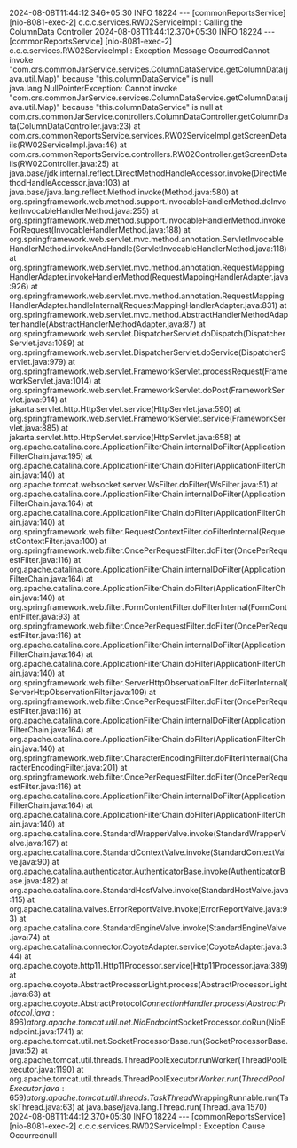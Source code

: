 
2024-08-08T11:44:12.346+05:30  INFO 18224 --- [commonReportsService] [nio-8081-exec-2] c.c.c.services.RW02ServiceImpl           : Calling the ColumnData Controller
2024-08-08T11:44:12.370+05:30  INFO 18224 --- [commonReportsService] [nio-8081-exec-2] c.c.c.services.RW02ServiceImpl           : Exception Message OccurredCannot invoke "com.crs.commonJarService.services.ColumnDataService.getColumnData(java.util.Map)" because "this.columnDataService" is null
java.lang.NullPointerException: Cannot invoke "com.crs.commonJarService.services.ColumnDataService.getColumnData(java.util.Map)" because "this.columnDataService" is null
	at com.crs.commonJarService.controllers.ColumnDataController.getColumnData(ColumnDataController.java:23)
	at com.crs.commonReportsService.services.RW02ServiceImpl.getScreenDetails(RW02ServiceImpl.java:46)
	at com.crs.commonReportsService.controllers.RW02Controller.getScreenDetails(RW02Controller.java:25)
	at java.base/jdk.internal.reflect.DirectMethodHandleAccessor.invoke(DirectMethodHandleAccessor.java:103)
	at java.base/java.lang.reflect.Method.invoke(Method.java:580)
	at org.springframework.web.method.support.InvocableHandlerMethod.doInvoke(InvocableHandlerMethod.java:255)
	at org.springframework.web.method.support.InvocableHandlerMethod.invokeForRequest(InvocableHandlerMethod.java:188)
	at org.springframework.web.servlet.mvc.method.annotation.ServletInvocableHandlerMethod.invokeAndHandle(ServletInvocableHandlerMethod.java:118)
	at org.springframework.web.servlet.mvc.method.annotation.RequestMappingHandlerAdapter.invokeHandlerMethod(RequestMappingHandlerAdapter.java:926)
	at org.springframework.web.servlet.mvc.method.annotation.RequestMappingHandlerAdapter.handleInternal(RequestMappingHandlerAdapter.java:831)
	at org.springframework.web.servlet.mvc.method.AbstractHandlerMethodAdapter.handle(AbstractHandlerMethodAdapter.java:87)
	at org.springframework.web.servlet.DispatcherServlet.doDispatch(DispatcherServlet.java:1089)
	at org.springframework.web.servlet.DispatcherServlet.doService(DispatcherServlet.java:979)
	at org.springframework.web.servlet.FrameworkServlet.processRequest(FrameworkServlet.java:1014)
	at org.springframework.web.servlet.FrameworkServlet.doPost(FrameworkServlet.java:914)
	at jakarta.servlet.http.HttpServlet.service(HttpServlet.java:590)
	at org.springframework.web.servlet.FrameworkServlet.service(FrameworkServlet.java:885)
	at jakarta.servlet.http.HttpServlet.service(HttpServlet.java:658)
	at org.apache.catalina.core.ApplicationFilterChain.internalDoFilter(ApplicationFilterChain.java:195)
	at org.apache.catalina.core.ApplicationFilterChain.doFilter(ApplicationFilterChain.java:140)
	at org.apache.tomcat.websocket.server.WsFilter.doFilter(WsFilter.java:51)
	at org.apache.catalina.core.ApplicationFilterChain.internalDoFilter(ApplicationFilterChain.java:164)
	at org.apache.catalina.core.ApplicationFilterChain.doFilter(ApplicationFilterChain.java:140)
	at org.springframework.web.filter.RequestContextFilter.doFilterInternal(RequestContextFilter.java:100)
	at org.springframework.web.filter.OncePerRequestFilter.doFilter(OncePerRequestFilter.java:116)
	at org.apache.catalina.core.ApplicationFilterChain.internalDoFilter(ApplicationFilterChain.java:164)
	at org.apache.catalina.core.ApplicationFilterChain.doFilter(ApplicationFilterChain.java:140)
	at org.springframework.web.filter.FormContentFilter.doFilterInternal(FormContentFilter.java:93)
	at org.springframework.web.filter.OncePerRequestFilter.doFilter(OncePerRequestFilter.java:116)
	at org.apache.catalina.core.ApplicationFilterChain.internalDoFilter(ApplicationFilterChain.java:164)
	at org.apache.catalina.core.ApplicationFilterChain.doFilter(ApplicationFilterChain.java:140)
	at org.springframework.web.filter.ServerHttpObservationFilter.doFilterInternal(ServerHttpObservationFilter.java:109)
	at org.springframework.web.filter.OncePerRequestFilter.doFilter(OncePerRequestFilter.java:116)
	at org.apache.catalina.core.ApplicationFilterChain.internalDoFilter(ApplicationFilterChain.java:164)
	at org.apache.catalina.core.ApplicationFilterChain.doFilter(ApplicationFilterChain.java:140)
	at org.springframework.web.filter.CharacterEncodingFilter.doFilterInternal(CharacterEncodingFilter.java:201)
	at org.springframework.web.filter.OncePerRequestFilter.doFilter(OncePerRequestFilter.java:116)
	at org.apache.catalina.core.ApplicationFilterChain.internalDoFilter(ApplicationFilterChain.java:164)
	at org.apache.catalina.core.ApplicationFilterChain.doFilter(ApplicationFilterChain.java:140)
	at org.apache.catalina.core.StandardWrapperValve.invoke(StandardWrapperValve.java:167)
	at org.apache.catalina.core.StandardContextValve.invoke(StandardContextValve.java:90)
	at org.apache.catalina.authenticator.AuthenticatorBase.invoke(AuthenticatorBase.java:482)
	at org.apache.catalina.core.StandardHostValve.invoke(StandardHostValve.java:115)
	at org.apache.catalina.valves.ErrorReportValve.invoke(ErrorReportValve.java:93)
	at org.apache.catalina.core.StandardEngineValve.invoke(StandardEngineValve.java:74)
	at org.apache.catalina.connector.CoyoteAdapter.service(CoyoteAdapter.java:344)
	at org.apache.coyote.http11.Http11Processor.service(Http11Processor.java:389)
	at org.apache.coyote.AbstractProcessorLight.process(AbstractProcessorLight.java:63)
	at org.apache.coyote.AbstractProtocol$ConnectionHandler.process(AbstractProtocol.java:896)
	at org.apache.tomcat.util.net.NioEndpoint$SocketProcessor.doRun(NioEndpoint.java:1741)
	at org.apache.tomcat.util.net.SocketProcessorBase.run(SocketProcessorBase.java:52)
	at org.apache.tomcat.util.threads.ThreadPoolExecutor.runWorker(ThreadPoolExecutor.java:1190)
	at org.apache.tomcat.util.threads.ThreadPoolExecutor$Worker.run(ThreadPoolExecutor.java:659)
	at org.apache.tomcat.util.threads.TaskThread$WrappingRunnable.run(TaskThread.java:63)
	at java.base/java.lang.Thread.run(Thread.java:1570)
2024-08-08T11:44:12.370+05:30  INFO 18224 --- [commonReportsService] [nio-8081-exec-2] c.c.c.services.RW02ServiceImpl           : Exception Cause Occurrednull
